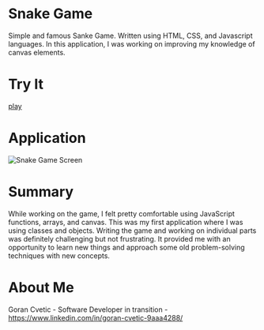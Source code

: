 # Snake Game
Simple and famous Sanke Game. Written using HTML, CSS, and Javascript languages. In this application, I was working on improving my knowledge of canvas elements.

# Try It 
[play](https://jumba23.github.io/Snake-Game/)

# Application 
![Snake Game Screen](https://user-images.githubusercontent.com/80366503/118738357-ba960400-b7fb-11eb-9047-3daa61e1d48d.PNG)


# Summary 
While working on the game, I felt pretty comfortable using JavaScript functions, arrays, and canvas. This was my first application where I was using classes and objects. Writing the game and working on individual parts was definitely challenging but not frustrating. It provided me with an opportunity to learn new things and approach some old problem-solving techniques with new concepts.

# About Me
Goran Cvetic - Software Developer in transition - https://www.linkedin.com/in/goran-cvetic-9aaa4288/

